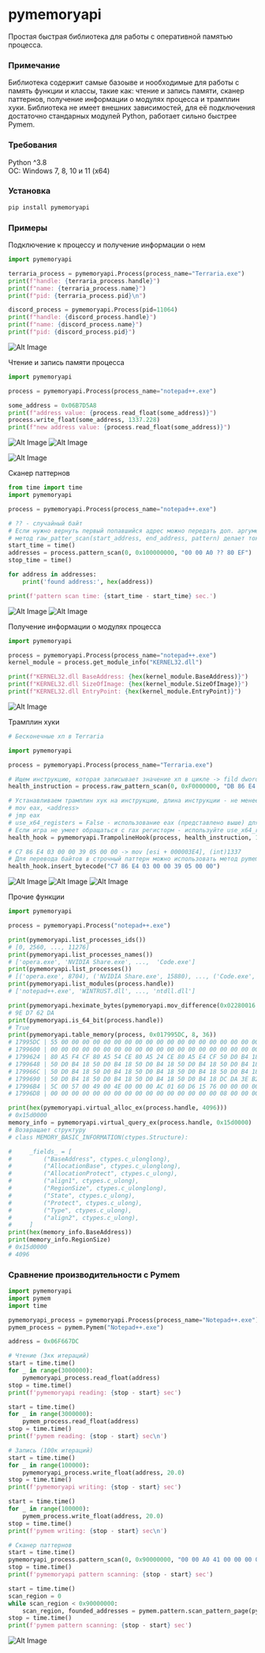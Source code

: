 # pymemoryapi
Простая быстрая библиотека для работы с оперативной памятью процесса.

### Примечание
Библиотека содержит самые базоыве и нообходимые для работы с память функции и классы, такие как: чтение и запись памяти, сканер паттернов, получение информации о модулях процесса и трамплин хуки. Библиотека не имеет внешних зависимостей, для её подключения достаточно стандарных модулей Python, работает сильно быстрее Pymem.

### Требования
Python ^3.8 <br />
ОС: Windows 7, 8, 10 и 11 (x64)

### Установка
```python
pip install pymemoryapi
```

### Примеры
Подключение к процессу и получение информации о нем
```python
import pymemoryapi

terraria_process = pymemoryapi.Process(process_name="Terraria.exe")
print(f"handle: {terraria_process.handle}")
print(f"name: {terraria_process.name}")
print(f"pid: {terraria_process.pid}\n")

discord_process = pymemoryapi.Process(pid=11064)
print(f"handle: {discord_process.handle}")
print(f"name: {discord_process.name}")
print(f"pid: {discord_process.pid}")

```
![Alt Image](https://media.discordapp.net/attachments/770327730570133524/999818711030562976/unknown.png)

Чтение и запись памяти процесса
```python
import pymemoryapi

process = pymemoryapi.Process(process_name="notepad++.exe")

some_address = 0x06B7D5A8
print(f"address value: {process.read_float(some_address)}")
process.write_float(some_address, 1337.228)
print(f"new address value: {process.read_float(some_address)}")

```
![Alt Image](https://cdn.discordapp.com/attachments/770327730570133524/999824405347713034/unknown.png)
![Alt Image](https://media.discordapp.net/attachments/770327730570133524/999824443176124456/unknown.png)

![Alt Image](https://media.discordapp.net/attachments/770327730570133524/999825134632304680/unknown.png)

Сканер паттернов
```python
from time import time
import pymemoryapi

process = pymemoryapi.Process(process_name="notepad++.exe")

# ?? - случайный байт
# Если нужно вернуть первый попавшийся адрес можно передать доп. аргумент - return_first_found = True
# метод raw_patter_scan(start_address, end_address, pattern) делает тоже самое, только работает с rb'байты', а не с b'байты'
start_time = time()
addresses = process.pattern_scan(0, 0x100000000, "00 00 A0 ?? 80 EF")
stop_time = time()

for address in addresses:
    print('found address:', hex(address))

print(f'pattern scan time: {start_time - start_time} sec.')

```
![Alt Image](https://cdn.discordapp.com/attachments/770327730570133524/999831073750003753/unknown.png)
![Alt Image](https://cdn.discordapp.com/attachments/770327730570133524/999831231808143450/unknown.png)

Получение информации о модулях процесса
```python
import pymemoryapi

process = pymemoryapi.Process(process_name="notepad++.exe")
kernel_module = process.get_module_info("KERNEL32.dll")

print(f"KERNEL32.dll BaseAddress: {hex(kernel_module.BaseAddress)}")
print(f"KERNEL32.dll SizeOfImage: {hex(kernel_module.SizeOfImage)}")
print(f"KERNEL32.dll EntryPoint: {hex(kernel_module.EntryPoint)}")

```
![Alt Image](https://cdn.discordapp.com/attachments/770327730570133524/999823378401738772/unknown.png)

Трамплин хуки
```python
# Бесконечные хп в Terraria

import pymemoryapi

process = pymemoryapi.Process(process_name="Terraria.exe")

# Ищем инструкцию, которая записывает значение хп в цикле -> fild dword ptr [esi + 000003E4]
health_instruction = process.raw_pattern_scan(0, 0xF0000000, "DB 86 E4 03 00 00 D9 5D F8 D9 45 F8", return_first_found=True)

# Устанавливаем трамплин хук на инструкцию, длина инструкции - не менее 7 байтов с use_x64_registers=False, не менее 12 с use_x64_registers=True
# mov eax, <address>
# jmp eax
# use_x64_registers = False - использование eax (представлено выше) для хранения адреса аллока, use_x64_registers = True - использование rax
# Если игра не умеет обращаться с rax регисторм - используйте use_x64_registers = False
health_hook = pymemoryapi.TrampolineHook(process, health_instruction, 18, 4096, use_x64_registers=False)

# C7 86 E4 03 00 00 39 05 00 00 -> mov [esi + 000003E4], (int)1337
# Для перевода байтов в строчный паттерн можно использовать метод pymemoryapi.heximate_bytes(bytes)
health_hook.insert_bytecode("C7 86 E4 03 00 00 39 05 00 00")

```
![Alt Image](https://media.discordapp.net/attachments/770327730570133524/1000012062447120414/before_hook.png)
![Alt Image](https://media.discordapp.net/attachments/770327730570133524/1000011528830992465/after_hook.png?width=1440&height=339)
![Alt Image](https://media.discordapp.net/attachments/770327730570133524/1000012151727067156/hook.png)

Прочие функции
```python
import pymemoryapi

process = pymemoryapi.Process("notepad++.exe")

print(pymemoryapi.list_processes_ids())
# [0, 2560, ..., 11276]
print(pymemoryapi.list_processes_names())
# ['opera.exe', 'NVIDIA Share.exe', ...,  'Code.exe']
print(pymemoryapi.list_processes())
# [('opera.exe', 8704), ('NVIDIA Share.exe', 15880), ..., ('Code.exe', 18988)]
print(pymemoryapi.list_modules(process.handle))
# ['notepad++.exe', 'WINTRUST.dll', ..., 'ntdll.dll']

print(pymemoryapi.heximate_bytes(pymemoryapi.mov_difference(0x02280016 - 0x27C52878)))
# 9E D7 62 DA
print(pymemoryapi.is_64_bit(process.handle))
# True
print(pymemoryapi.table_memory(process, 0x017995DC, 8, 36))
# 17995DC | 55 00 00 00 00 00 00 00 00 00 00 00 00 00 00 00 00 00 00 00 00 00 00 00 00 00 00 00 00 00 00 00 00 00 00 00
# 1799600 | 00 00 00 00 00 00 00 00 00 00 00 00 00 00 00 00 00 00 00 00 00 00 00 00 EA DA 3E 84 41 EA 00 08 80 A5 84 CF
# 1799624 | 80 A5 F4 CF 80 A5 54 CE 80 A5 24 CE 80 A5 E4 CF 50 D0 B4 18 50 D0 B4 18 50 D0 B4 18 50 D0 B4 18 50 D0 B4 18
# 1799648 | 50 D0 B4 18 50 D0 B4 18 50 D0 B4 18 50 D0 B4 18 50 D0 B4 18 50 D0 B4 18 50 D0 B4 18 50 D0 B4 18 50 D0 B4 18
# 179966C | 50 D0 B4 18 50 D0 B4 18 50 D0 B4 18 50 D0 B4 18 50 D0 B4 18 50 D0 B4 18 50 D0 B4 18 50 D0 B4 18 50 D0 B4 18
# 1799690 | 50 D0 B4 18 50 D0 B4 18 50 D0 B4 18 50 D0 B4 18 DC DA 3E B2 5F EA 00 08 41 63 4D 67 03 00 00 00 00 00 00 00
# 17996B4 | 5C 00 57 00 49 00 4E 00 00 00 AC 01 60 D6 15 76 00 00 00 00 08 00 00 00 00 00 00 00 00 00 00 00 00 00 00 00
# 17996D8 | 00 00 00 00 00 00 00 00 00 00 00 00 00 00 00 00 08 00 00 00 00 00 00 00 00 00 00 00 00 00 00 00 00 00 00 00

print(hex(pymemoryapi.virtual_alloc_ex(process.handle, 4096)))
# 0x15d0000
memory_info = pymemoryapi.virtual_query_ex(process.handle, 0x15d0000)
# Возвращает структуру
# class MEMORY_BASIC_INFORMATION(ctypes.Structure):

#     _fields_ = [
#         ("BaseAddress", ctypes.c_ulonglong),
#         ("AllocationBase", ctypes.c_ulonglong),
#         ("AllocationProtect", ctypes.c_ulong),
#         ("align1", ctypes.c_ulong),
#         ("RegionSize", ctypes.c_ulonglong),
#         ("State", ctypes.c_ulong),
#         ("Protect", ctypes.c_ulong),
#         ("Type", ctypes.c_ulong),
#         ("align2", ctypes.c_ulong),
#     ]
print(hex(memory_info.BaseAddress))
print(memory_info.RegionSize)
# 0x15d0000
# 4096

```
### Сравнение производительности с Pymem
```python
import pymemoryapi
import pymem
import time

pymemoryapi_process = pymemoryapi.Process(process_name="Notepad++.exe")
pymem_process = pymem.Pymem("Notepad++.exe")

address = 0x06F667DC

# Чтение (3кк итераций)
start = time.time()
for _ in range(3000000):
    pymemoryapi_process.read_float(address)
stop = time.time()
print(f'pymemoryapi reading: {stop - start} sec')

start = time.time()
for _ in range(3000000):
    pymem_process.read_float(address)
stop = time.time()
print(f'pymem reading: {stop - start} sec\n')

# Запись (100к итераций)
start = time.time()
for _ in range(100000):
    pymemoryapi_process.write_float(address, 20.0)
stop = time.time()
print(f'pymemoryapi writing: {stop - start} sec')

start = time.time()
for _ in range(100000):
    pymem_process.write_float(address, 20.0)
stop = time.time()
print(f'pymem writing: {stop - start} sec\n')

# Сканер паттернов
start = time.time()
pymemoryapi_process.pattern_scan(0, 0x90000000, "00 00 A0 41 00 00 00 00 D5 FF")
stop = time.time()
print(f'pymemoryapi pattern scanning: {stop - start} sec')

start = time.time()
scan_region = 0
while scan_region < 0x90000000:
    scan_region, founded_addresses = pymem.pattern.scan_pattern_page(pymem_process.process_handle, scan_region, b'\x00\x00\xA0\x41\x00\x00\x00\x00\xd5\xff')
stop = time.time()
print(f'pymem pattern scanning: {stop - start} sec')

```
![Alt Image](https://media.discordapp.net/attachments/770327730570133524/1000025656211537970/unknown.png)
